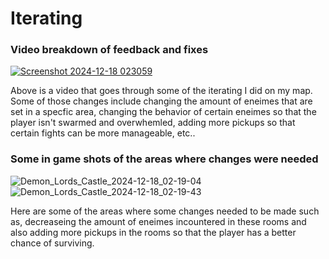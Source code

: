 # Iterating

### Video breakdown of feedback and fixes 
[![Screenshot 2024-12-18 023059](https://github.com/user-attachments/assets/51fe7dd7-2330-43dc-b023-df290b345b84)](https://www.youtube.com/watch?v=S1HE6LhcC5I)

Above is a video that goes through some of the iterating I did on my map. Some of those changes include changing the amount of eneimes that are set in a specfic area, changing the behavior of certain eneimes so that the player isn't swarmed and overwhemled, adding more pickups so that certain fights can be more manageable, etc..

### Some in game shots of the areas where changes were needed
![Demon_Lords_Castle_2024-12-18_02-19-04](https://github.com/user-attachments/assets/6806996b-5f7f-4191-a1cd-5e6210fc94c3)
![Demon_Lords_Castle_2024-12-18_02-19-43](https://github.com/user-attachments/assets/8d8e7a0d-d536-422f-9fb1-9c2e6abd52f5)

Here are some of the areas where some changes needed to be made such as, decreaseing the amount of eneimes incountered in these rooms and also adding more pickups in the rooms so that the player has a better chance of surviving. 
